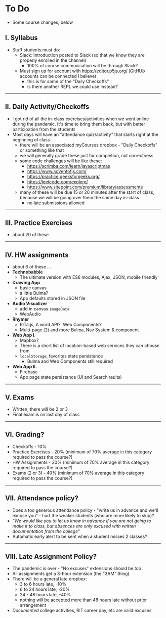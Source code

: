 # To Do

- Some course changes, below

## I. Syllabus

- Stuff students must do:
  - Slack: Introduction posted to Slack (so that we know they are properly enrolled in the channel)
    - 100% of course communication will be through Slack?
  - Must sign up for account with https://editor.p5js.org/ (GitHUb accounts can be connected I believe)
    - this is for some of the "Daily Checkoffs"
    - is there another REPL we could use instead?

<hr>


## II. Daily Activity/Checkoffs
- I got rid of all the in-class exercises/activities when we went online during the pandemic. It's time to bring them back, but with better participation from the students
- Most days will have an "attendance quiz/activity" that starts right at the beginning of class
  - there will be an associated myCourses dropbox - "Daily Checkoffs" or something like that
  - we will generally grade these just for completion, not correctness
  - some code challenges will be like these: 
    - https://scrimba.com/learn/javascriptmas
    - https://www.adventofjs.com/
    - https://practice.geeksforgeeks.org/
    - https://leetcode.com/explore/
    - https://www.sitepoint.com/premium/library/assessments
  - many of these will be due 15 or 20 minutes after the start of class, because we will be going over them the same day in-class
    - no late submissions allowed
 
<hr>

## III. Practice Exercises
- about 20 of these
 
<hr>

## IV. HW assignments
- about 6 of these ...
- **Technobabble** 
  - The ultimate version with ES6 modules, Ajax, JSON, mobile friendly
- **Drawing App**
  - basic canvas
  - a little Bulma?
  - App defaults stored in JSON file
- **Audio Visualizer**
  - add in canvas `imageData`
  - WebAudio
- **Rhymer**
  - RiTa.js, A word API?, Web Components?
  - Multi-page (2) and more Bulma, Nav System & component
- **Web App I.**
  - Mapbox?
  - There is a short list of location-based web services they can choose from
  - `localStorage`, favorites state persistence
    - Bulma and Web Components still required
- **Web App II.**
  - Firebase
  - App page state persistance (UI and Search reults)

<hr>

## V. Exams
- Written, there will be 2 or 3
- Final exam is on last day of class

<hr>

## VI. Grading?

- Checkoffs - 10% 
- Practice Exercises - 20% (minimum of 70% average in this category required to pass the course?)
- HW Assignments - 30% (minimum of 70% average in this category required to pass the course?)
- Exams (2 or 3) - 40% (minimum of 70% average in this category required to pass the course?)

<hr>

## VII. Attendance policy?
- Does a too generous attendance policy - "write us in advance and we'll excuse you" - hurt the weaker students (who are more likely to skip)?
- *"We would like you to let us know in advance if you are not going to make it to class, but absences are only excused with written documentation from the college"*
- Automatic early alert to be sent when a student misses 2 classes?

<hr>

## VIII. Late Assignment Policy?
- The pandemic is over - "No excuses" extensions should be too
- All assignments get a 3-hour extension (the "3AM" thing)
- There will be a general late dropbox:
  - 3 to 6 hours late, -10%
  - 6 to 24 hours late, -20%
  - 24 - 48 hours late, -40%
  - nothing will be accepted more than 48 hours late without prior arrangement
- *Documented* college activities, RIT career day, etc are valid excuses
